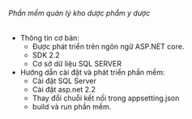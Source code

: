 ###### Phần mềm quản lý kho dược phẩm y dược #####

* Thông tin cơ bản:
	- Được phát triển trên ngôn ngữ ASP.NET core. 
	- SDK 2.2
	- Cơ sở dữ liệu SQL SERVER
* Hướng dẫn cài đặt và phát triển phần mềm:
	- Cài đặt SQL Server
	- Cài đặt asp.net 2.2
	- Thay đổi chuỗi kết nối trong appsetting.json
	- build và run phần mềm.
